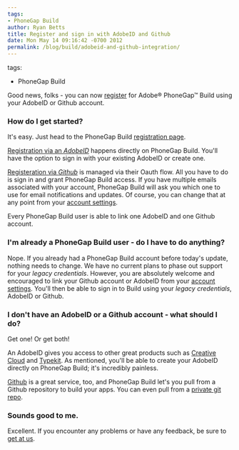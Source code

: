 ```yaml
---
tags:
- PhoneGap Build
author: Ryan Betts
title: Register and sign in with AdobeID and Github
date: Mon May 14 09:16:42 -0700 2012
permalink: /blog/build/adobeid-and-github-integration/
---
```

tags:
- PhoneGap Build

Good news, folks - you can now [register](/people/sign_up) for Adobe® PhoneGap™ Build using your AdobeID or Github account. 

### How do I get started?

It's easy. Just head to the PhoneGap Build [registration page](/people/sign_up). 

<!-- end-slug -->

[Registration via an _AdobeID_](/people/adobeid) happens directly on PhoneGap Build. You'll have the option to sign in with your existing AdobeID or create one. 

[Registeration via _Github_](/people/auth/github) is managed via their Oauth flow. All you have to do is sign in and grant PhoneGap Build access. If you have multiple emails associated with your account, PhoneGap Build will ask you which one to use for email notifications and updates. Of course, you can change that at any point from your [account settings](/people/edit).

Every PhoneGap Build user is able to link one AdobeID and one Github account.

### I'm already a PhoneGap Build user - do I have to do anything?

Nope. If you already had a PhoneGap Build account before today's update, nothing needs to change. We have no current plans to phase out support for your _legacy credentials_. However, you are absolutely welcome and encouraged to link your Github account or AdobeID from your [account settings](/people/edit). You'll then be able to sign in to Build using your _legacy credentials_, AdobeID or Github.

### I don't have an AdobeID or a Github account - what should I do?

Get one! Or get both! 

An AdobeID gives you access to other great products such as [Creative Cloud](http://www.adobe.com/products/creativecloud.html) and [Typekit](http://www.typekit.com). As mentioned, you'll be able to create your AdobeID directly on PhoneGap Build; it's incredibly painless.

[Github](http://www.github.com) is a great service, too, and PhoneGap Build let's you pull from a Github repository to build your apps. You can even pull from a [private git repo](/docs/git-hosting).

### Sounds good to me.

Excellent. If you encounter any problems or have any feedback, be sure to [get at us](http://community.phonegap.com/nitobi/products/nitobi_phonegap_build).
